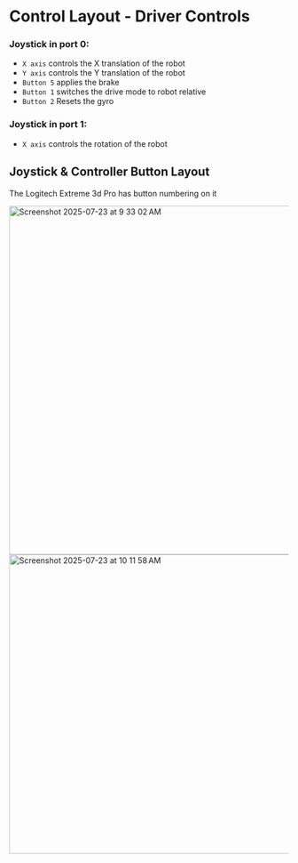 # Control Layout - Driver Controls #

### Joystick in port 0: ###
* `X axis` controls the X translation of the robot
* `Y axis` controls the Y translation of the robot
* `Button 5` applies the brake
* `Button 1` switches the drive mode to robot relative
* `Button 2` Resets the gyro

### Joystick in port 1: ###
* `X axis` controls the rotation of the robot


## Joystick & Controller Button Layout ##

The Logitech Extreme 3d Pro has button numbering on it

<img width="765" height="627.791878173" alt="Screenshot 2025-07-23 at 9 33 02 AM" src="https://github.com/user-attachments/assets/9804a68b-6f6d-46fe-bb1f-81149f663f4e" />

<img width="765" height="538" alt="Screenshot 2025-07-23 at 10 11 58 AM" src="https://github.com/user-attachments/assets/453fc3e7-c507-4be0-b838-7876ca1dede2" />
